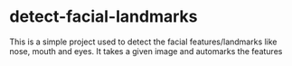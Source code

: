# detect-facial-landmarks
This is a simple project used to detect the facial features/landmarks like nose, mouth and eyes.
It takes a given image and automarks the features
